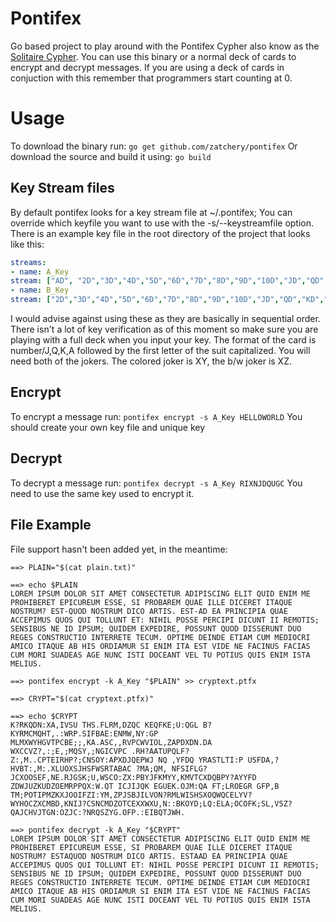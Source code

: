 # Pontifex

Go based project to play around with the Pontifex Cypher also know as the [Solitaire Cypher](https://en.wikipedia.org/wiki/Solitaire_(cipher)). You can use this binary or a normal deck of cards to encrypt and decrypt messages. If you are using a deck of cards in conjuction with this remember that programmers start counting at 0.


# Usage

To download the binary run:
```go get github.com/zatchery/pontifex```
Or download the source and build it using:
```go build```

## Key Stream files

By default pontifex looks for a key stream file at ~/.pontifex; You can override which keyfile you want to use with the -s/--keystreamfile option. There is an example key file in the root directory of the project that looks like this:
```yaml
streams:
- name: A_Key
stream: ["AD", "2D","3D","4D","5D","6D","7D","8D","9D","10D","JD","QD","KD","AC","2C","3C","4C","5C","6C","7C","8C","9C","10C","JC","QC","KC","AH","2H","3H","4H","5H","6H","7H","8H","9H","10H","JH","QH","KH","AS","2S","3S","4S","5S","6S","7S","8S","9S","10S","JS","QS","KS", "XY", "XZ"]
- name: B_Key
stream: ["2D","3D","4D","5D","6D","7D","8D","9D","10D","JD","QD","KD","AD","2C","3C","4C","5C","6C","7C","8C","9C","10C","JC","QC","KC","AC","2H","3H","4H","5H","6H","7H","8H","9H","10H","JH","QH","KH","AH","2S","3S","4S","5S","6S","7S","8S","9S","10S","JS","QS","KS","AS", "XY", "XZ"]
```
I would advise against using these as they are basically in sequential order. There isn't a lot of key verification as of this moment so make sure you are playing with a full deck when you input your key. The format of the card is number/J,Q,K,A followed by the first letter of the suit capitalized. You will need both of the jokers. The colored joker is XY, the b/w joker is XZ. 

## Encrypt

To encrypt a message run:
```pontifex encrypt -s A_Key HELLOWORLD```
You should create your own key file and unique key

## Decrypt
To decrypt a message run:
```pontifex decrypt -s A_Key RIXNJDQUGC```
You need to use the same key used to encrypt it.

## File Example
File support hasn't been added yet, in the meantime:
```
==> PLAIN="$(cat plain.txt)"

==> echo $PLAIN
LOREM IPSUM DOLOR SIT AMET CONSECTETUR ADIPISCING ELIT QUID ENIM ME PROHIBERET EPICUREUM ESSE, SI PROBAREM QUAE ILLE DICERET ITAQUE NOSTRUM? EST-QUOD NOSTRUM DICO ARTIS. EST-AD EA PRINCIPIA QUAE ACCEPIMUS QUOS QUI TOLLUNT ET: NIHIL POSSE PERCIPI DICUNT II REMOTIS; SENSIBUS NE ID IPSUM; QUIDEM EXPEDIRE, POSSUNT QUOD DISSERUNT DUO REGES CONSTRUCTIO INTERRETE TECUM. OPTIME DEINDE ETIAM CUM MEDIOCRI AMICO ITAQUE AB HIS ORDIAMUR SI ENIM ITA EST VIDE NE FACINUS FACIAS CUM MORI SUADEAS AGE NUNC ISTI DOCEANT VEL TU POTIUS QUIS ENIM ISTA MELIUS.

==> pontifex encrypt -k A_Key "$PLAIN" >> cryptext.ptfx

==> CRYPT="$(cat cryptext.ptfx)"

==> echo $CRYPT
K?RKQDN:XA,IVSU THS.FLRM,DZQC KEQFKE;U:QGL B?KYRMCMQHT,.:WRP.SIFBAE:ENMW,NY:GP MLMXWYHGVTPCBE;;,KA.ASC,,RVPCWVIOL,ZAPDXDN.DA WXCCVZ?,:;E,;MQSY,;NGICVPC .RH?AATUPQLF?Z:,M..CPTEIRHP?;CNSOY:APXDJQEPWJ NQ ,YFDQ YRASTLTI:P USFDA,?HVBT:,M:.XLUOXSJHSFWSRTABAC ?MA;QM, NFSIFLG?JCXOOSEF,NE.RJGSK;U,WSCO:ZX:PBYJFKMYY,KMVTCXDQBPY?AYYFD ZDWJUZKUDZOEMRPPQX:W.QT ICJIJQK EGUEK.OJM:QA FT;LROEGR GFP,B TM;POTIPMZKXJOOIFZI:YM,ZPJSBJILVON?RMLWISHSXOQWQCELYV?WYHOCZXCMBD,KNIJ?CSNCMDZOTCEXXWXU,N::BKOYD;LQ:ELA;OCOFK;SL,VSZ?QAJCHVJTGN:OZJC:?NRQSZYG.OFP.:EIBQTJWH.

==> pontifex decrypt -k A_Key "$CRYPT"
LOREM IPSUM DOLOR SIT AMET CONSECTETUR ADIPISCING ELIT QUID ENIM ME PROHIBERET EPICUREUM ESSE, SI PROBAREM QUAE ILLE DICERET ITAQUE NOSTRUM? ESTAQUOD NOSTRUM DICO ARTIS. ESTAAD EA PRINCIPIA QUAE ACCEPIMUS QUOS QUI TOLLUNT ET: NIHIL POSSE PERCIPI DICUNT II REMOTIS; SENSIBUS NE ID IPSUM; QUIDEM EXPEDIRE, POSSUNT QUOD DISSERUNT DUO REGES CONSTRUCTIO INTERRETE TECUM. OPTIME DEINDE ETIAM CUM MEDIOCRI AMICO ITAQUE AB HIS ORDIAMUR SI ENIM ITA EST VIDE NE FACINUS FACIAS CUM MORI SUADEAS AGE NUNC ISTI DOCEANT VEL TU POTIUS QUIS ENIM ISTA MELIUS. 
```
